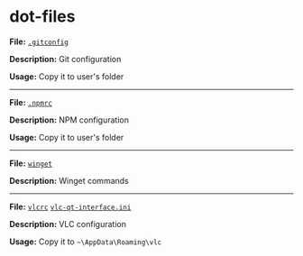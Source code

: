 # dot-files

**File:** [`.gitconfig`](.gitconfig)

**Description:** Git configuration

**Usage:** Copy it to user's folder

---

**File:** [`.npmrc`](.npmrc)

**Description:** NPM configuration

**Usage:** Copy it to user's folder

---

**File:** [`winget`](winget.md)

**Description:** Winget commands

---

**File:** [`vlcrc`](vlcrc) [`vlc-qt-interface.ini`](vlc-qt-interface.ini)

**Description:** VLC configuration

**Usage:** Copy it to `~\AppData\Roaming\vlc`
